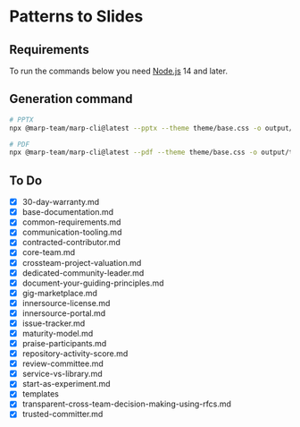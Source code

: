 # Patterns to Slides

## Requirements

To run the commands below you need [Node.js](https://nodejs.org/) 14 and later.

## Generation command

```sh
# PPTX
npx @marp-team/marp-cli@latest --pptx --theme theme/base.css -o output/tmp.pptx --allow-local-files slides/base-documentation.md

# PDF
npx @marp-team/marp-cli@latest --pdf --theme theme/base.css -o output/tmp.pdf --allow-local-files slides/base-documentation.md
```

## To Do

- [x] 30-day-warranty.md
- [x] base-documentation.md
- [x] common-requirements.md
- [x] communication-tooling.md
- [x] contracted-contributor.md
- [x] core-team.md
- [x] crossteam-project-valuation.md
- [x] dedicated-community-leader.md
- [x] document-your-guiding-principles.md
- [x] gig-marketplace.md
- [x] innersource-license.md
- [x] innersource-portal.md
- [x] issue-tracker.md
- [x] maturity-model.md
- [x] praise-participants.md
- [x] repository-activity-score.md
- [x] review-committee.md
- [x] service-vs-library.md
- [x] start-as-experiment.md
- [x] templates
- [x] transparent-cross-team-decision-making-using-rfcs.md
- [x] trusted-committer.md
